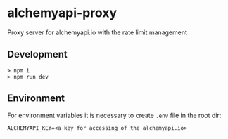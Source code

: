 # alchemyapi-proxy
Proxy server for alchemyapi.io with the rate limit management

## Development
```
> npm i
> npm run dev
```

## Environment
For environment variables it is necessary to create `.env` file in the root dir:
```
ALCHEMYAPI_KEY=<a key for accessing of the alchemyapi.io>
```
